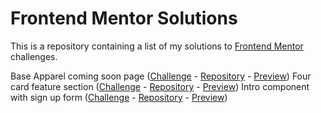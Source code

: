 # Frontend Mentor Solutions
This is a repository containing a list of my solutions to [Frontend Mentor](https://www.frontendmentor.io/) challenges.

Base Apparel coming soon page ([Challenge](https://www.frontendmentor.io/challenges/base-apparel-coming-soon-page-5d46b47f8db8a7063f9331a0) - [Repository](https://github.com/ahmadbilalse/base-apparel-coming-soon) - [Preview](https://ahmadbilalse.github.io/base-apparel-coming-soon/))
Four card feature section ([Challenge](https://www.frontendmentor.io/challenges/four-card-feature-section-weK1eFYK) - [Repository](https://github.com/ahmadbilalse/four-card-feature-section) - [Preview](https://ahmadbilalse.github.io/four-card-feature-section/))
Intro component with sign up form ([Challenge](https://www.frontendmentor.io/challenges/intro-component-with-signup-form-5cf91bd49edda32581d28fd1) - [Repository](https://github.com/ahmadbilalse/intro-component-with-signup-form) - [Preview](https://ahmadbilalse.github.io/intro-component-with-signup-form/))
